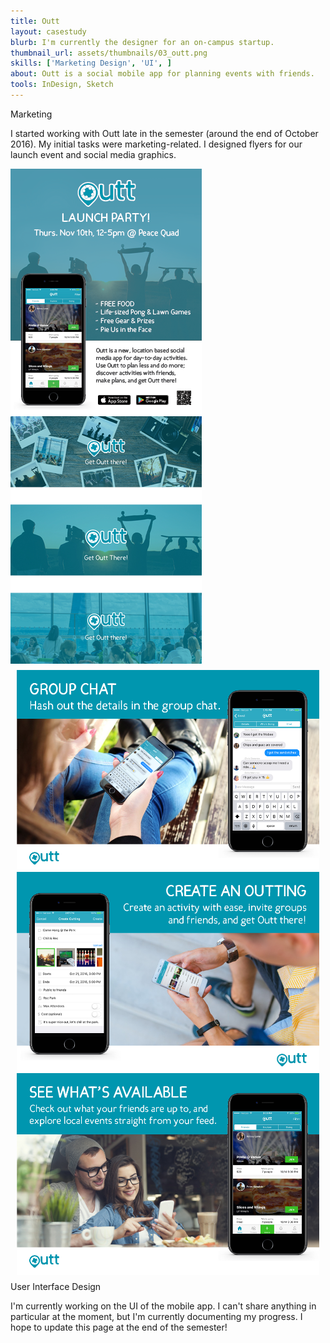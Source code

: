 ```yaml
---
title: Outt
layout: casestudy
blurb: I'm currently the designer for an on-campus startup.
thumbnail_url: assets/thumbnails/03_outt.png
skills: ['Marketing Design', 'UI', ]
about: Outt is a social mobile app for planning events with friends.
tools: InDesign, Sketch
---
```

<div class="row">
  <span class="h3">Marketing</span>
  <p>I started working with Outt late in the semester (around the end of October 2016). My initial tasks were marketing-related. I designed flyers for our launch event and social media graphics.</p>

  <div class="five columns">
    <img class="u-max-full-width" src="../assets/outt/launchparty.png">
  </div>
  <div class="five columns">
    <img class="u-max-full-width" src="../assets/outt/coverphotos.png">
  </div>
</div>

<div class="row" style="padding: 2%">
  <div class="four columns">
    <img class="u-max-full-width" src="../assets/outt/howto.png">
  </div>
  <div class="four columns">
    <img class="u-max-full-width" src="../assets/outt/howto2.png">
  </div>
  <div class="four columns">
    <img class="u-max-full-width" src="../assets/outt/howto3.png">
  </div>
</div>

<div class="row">
  <span class="h3">User Interface Design</span>
  <p>I'm currently working on the UI of the mobile app. I can't share anything in particular at the moment, but I'm currently documenting my progress. I hope to update this page at the end of the semester!</p>
</div>
